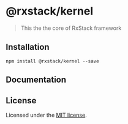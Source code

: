 # @rxstack/kernel

> This the the core of RxStack framework

## Installation

```
npm install @rxstack/kernel --save
```

## Documentation

## License

Licensed under the [MIT license](LICENSE).